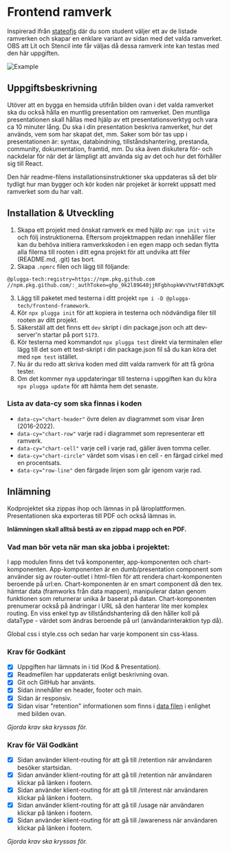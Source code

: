 # Frontend ramverk

Inspirerad ifrån [stateofjs](https://stateofjs.com) där du som student väljer ett av de listade ramverken och skapar en enklare variant av sidan med det valda ramverket. OBS att Lit och Stencil inte får väljas då dessa ramverk inte kan testas med den här uppgiften.

![Example](https://user-images.githubusercontent.com/17639389/210244688-34d58e7d-1c6c-4c43-a3ec-e01f89dd7abd.jpg)

## Uppgiftsbeskrivning

Utöver att en bygga en hemsida utifrån bilden ovan i det valda ramverket ska du också hålla en muntlig presentation om ramverket. Den muntliga presentationen skall hållas med hjälp av ett presentationsverktyg och vara ca 10 minuter lång. Du ska i din presentation beskriva ramverket, hur det används, vem som har skapat det, mm. Saker som bör tas upp i presentationen är: syntax, databindning, tillståndshantering, prestanda, community, dokumentation, framtid, mm. Du ska även diskutera för- och nackdelar för när det är lämpligt att använda sig av det och hur det förhåller sig till React.

Den här readme-filens installationsinstruktioner ska uppdateras så det blir tydligt hur man bygger och kör koden när projeket är korrekt uppsatt med ramverket som du har valt.

## Installation & Utveckling

1. Skapa ett projekt med önskat ramverk ex med hjälp av: `npm init vite` och följ instruktionerna. Eftersom projektmappen redan innehåller filer kan du behöva initiera ramverkskoden i en egen mapp och sedan flytta alla filerna till rooten i ditt egna projekt för att undvika att filer (README.md, .git) tas bort.
2. Skapa `.npmrc` filen och lägg till följande:

```
@plugga-tech:registry=https://npm.pkg.github.com
//npm.pkg.github.com/:_authToken=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
```

3. Lägg till paketet med testerna i ditt projekt `npm i -D @plugga-tech/frontend-framework`.
4. Kör `npx plugga init` för att kopiera in testerna och nödvändiga filer till rooten av ditt projekt.
5. Säkerställ att det finns ett `dev` skript i din package.json och att dev-server'n startar på port `5173`.
6. Kör testerna med kommandot `npx plugga test` direkt via terminalen eller lägg till det som ett test-skript i din package.json fil så du kan köra det med `npm test` istället.
7. Nu är du redo att skriva koden med ditt valda ramverk för att få gröna tester.
8. Om det kommer nya uppdateringar till testerna i uppgiften kan du köra `npx plugga update` för att hämta hem det senaste.

### Lista av data-cy som ska finnas i koden

- `data-cy="chart-header"` övre delen av diagrammet som visar åren (2016-2022).
- `data-cy="chart-row"` varje rad i diagrammet som representerar ett ramverk.
- `data-cy="chart-cell"` varje cell i varje rad, gäller även tomma celler.
- `data-cy="chart-circle"` värdet som visas i en cell - en färgad cirkel med en procentsats.
- `data-cy="row-line"` den färgade linjen som går igenom varje rad.

## Inlämning

Kodprojektet ska zippas ihop och lämnas in på läroplattformen. Presentationen ska exporteras till PDF och också lämnas in.

**Inlämningen skall alltså bestå av en zippad mapp och en PDF.**

### Vad man bör veta när man ska jobba i projektet:
I app modulen finns det två komponenter, app-komponenten och chart-komponenten.
App-komponenten är en dumb/presentation component som använder sig av router-outlet i html-filen
för att rendera chart-komponenten beroende på url:en.
Chart-komponenten är en smart component då den tex. hämtar data (framworks från data mappen),
manipulerar datan genom funktionen som returnerar unika år baserat på datan. Chart-komponenten prenumerar också på ändringar i URL så den hanterar lite mer komplex routing. En viss enkel typ av tillståndshantering då den håller koll på dataType - värdet som ändras beroende på url (användarinteraktion typ då).

Global css i style.css och sedan har varje komponent sin css-klass.
### Krav för Godkänt

- [x] Uppgiften har lämnats in i tid (Kod & Presentation).
- [x] Readmefilen har uppdaterats enligt beskrivning ovan.
- [X] Git och GitHub har använts.
- [X] Sidan innehåller en header, footer och main.
- [X] Sidan är responsiv.
- [X] Sidan visar "retention" informationen som finns i [data filen](./data/index.js) i enlighet med bilden ovan.

_Gjorda krav ska kryssas för._

### Krav för Väl Godkänt

- [X] Sidan använder klient-routing för att gå till /retention när användaren besöker startsidan.
- [X] Sidan använder klient-routing för att gå till /retention när användaren klickar på länken i footern.
- [X] Sidan använder klient-routing för att gå till /interest när användaren klickar på länken i footern.
- [X] Sidan använder klient-routing för att gå till /usage när användaren klickar på länken i footern.
- [X] Sidan använder klient-routing för att gå till /awareness när användaren klickar på länken i footern.

_Gjorda krav ska kryssas för._
